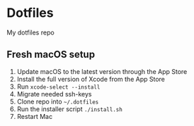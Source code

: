 # Dotfiles

My dotfiles repo

## Fresh macOS setup

1. Update macOS to the latest version through the App Store
2. Install the full version of Xcode from the App Store
3. Run `xcode-select --install`
4. Migrate needed ssh-keys
5. Clone repo into `~/.dotfiles`
6. Run the installer script `./install.sh`
7. Restart Mac
